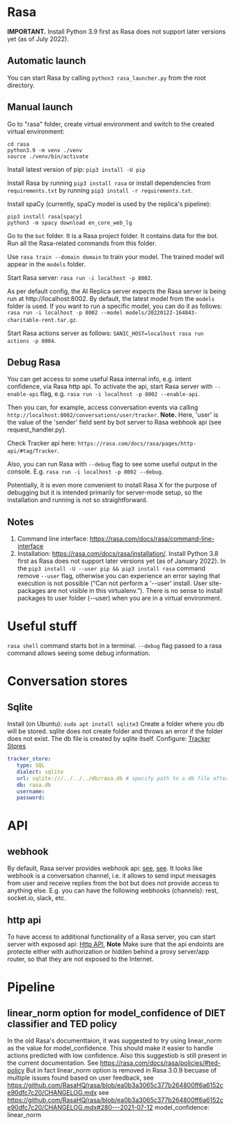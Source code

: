 # Rasa
**IMPORTANT.** Install Python 3.9 first as Rasa does not support later versions yet (as of July 2022).

## Automatic launch

You can start Rasa by calling `python3 rasa_launcher.py` from the root directory.

## Manual launch

Go to "rasa" folder, create virtual environment and switch to the created virtual environment: 
```
cd rasa
python3.9 -m venv ./venv
source ./venv/bin/activate
```

Install latest version of pip: `pip3 install -U pip`

Install Rasa by running `pip3 install rasa` or install dependencies from `requirements.txt` by running `pip3 install -r requirements.txt`.

Install spaCy (currently, spaCy model is used by the replica's pipeline):
```
pip3 install rasa[spacy]
python3 -m spacy download en_core_web_lg
```

Go to the `bot` folder. It is a Rasa project folder. It contains data for the bot. Run all the Rasa-related commands from this folder.

Use `rasa train --domain domain` to train your model. The trained model will appear in the `models` folder.

Start Rasa server: `rasa run -i localhost -p 8002`.

As per default config, the AI Replica server expects the Rasa server is being run at http://localhost:8002.
By default, the latest model from the `models` folder is used. If you want to run a specific model, you can do it as follows: `rasa run -i localhost -p 8002 --model models/20220122-164843-charitable-rent.tar.gz`.


Start Rasa actions server as follows: `SANIC_HOST=localhost rasa run actions -p 8004`.

## Debug Rasa
You can get access to some useful Rasa internal info, e.g. intent confidence, via Rasa http api. To activate the api, start Rasa server with `--enable-api` flag, e.g. `rasa run -i localhost -p 8002 --enable-api`.

Then you can, for example, access conversation events via calling `http://localhost:8002/conversations/user/tracker`. **Note.** Here, 'user' is the value of the 'sender' field sent by bot server to Rasa webhook api (see request_handler.py).

Check Tracker api here: `https://rasa.com/docs/rasa/pages/http-api/#tag/Tracker`.

Also, you can run Rasa with `--debug` flag to see some useful output in the console. E.g. `rasa run -i localhost -p 8002 --debug`.

Potentially, it is even more convenient to install Rasa X for the purpose of debugging but it is intended primarily for server-mode setup, so the installation and running is not so straightforward.

## Notes
1. Command line interface: https://rasa.com/docs/rasa/command-line-interface
2. Installation: https://rasa.com/docs/rasa/installation/. Install Python 3.8 first as Rasa does not support later versions yet (as of January 2022). In the `pip3 install -U --user pip && pip3 install rasa` command remove `--user` flag, otherwise you can experience an error saying that execution is not possible ("Can not perform a '--user' install. User site-packages are not visible in this virtualenv."). There is no sense to install packages to user folder (--user) when you are in a virtual environment.

# Useful stuff
`rasa shell` command starts bot in a terminal.
`--debug` flag passed to a rasa command allows seeing some debug information.

# Conversation stores
## Sqlite
Install (on Ubuntu): `sudo apt install sqlite3`
Create a folder where you db will be stored. sqlite does not create folder and throws an error if the folder does not exist. The db file is created by sqlite itself.
Configure: [Tracker Stores](https://rasa.com/docs/rasa/tracker-stores/#sqltrackerstore)
```yaml
tracker_store:
   type: SQL
   dialect: sqlite
   url: sqlite:///../../../db/rasa.db # specify path to a db file after sqlite:///
   db: rasa.db
   username: 
   password: 
```

# API
## webhook
By default, Rasa server provides webhook api: [see](https://rasa.com/docs/rasa/http-api/), [see](https://rasa.com/docs/rasa/connectors/your-own-website#restinput). It looks like webhook is a conversation channel, i.e. it allows to send input messages from user and receive replies from the bot but does not provide access to anything else. E.g. you can have the following webhooks (channels): rest, socket.io, slack, etc.

## http api
To have access to additional functionality of a Rasa server, you can start server with exposed api: [Http API](https://rasa.com/docs/rasa/http-api/), 
**Note** Make sure that the api endoints are protecte either with authorization or hidden behind a proxy server/app router, so that they are not exposed to the Internet.

# Pipeline

## linear_norm option for model_confidence of DIET classifier and TED policy

In the old Rasa's documenttaion, it was suggested to try using linear_norm as the value for model_confidence. This should make it easier to handle actions predicted with low confidence. Also this suggestiob is still present in the current documentation. See https://rasa.com/docs/rasa/policies/#ted-policy
But in fact linear_norm option is removed in Rasa 3.0.9 becuase of multiple issues found based on user feedback, 
see https://github.com/RasaHQ/rasa/blob/ea0b3a3065c377b264800ff6a6152ce90dfc7c20/CHANGELOG.mdx
see https://github.com/RasaHQ/rasa/blob/ea0b3a3065c377b264800ff6a6152ce90dfc7c20/CHANGELOG.mdx#280---2021-07-12
model_confidence: linear_norm 


